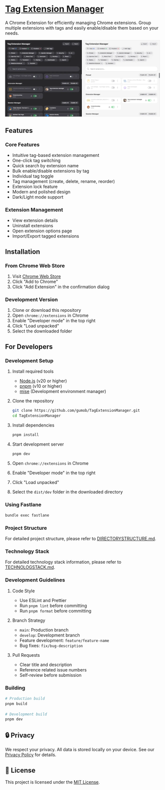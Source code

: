 # [Tag Extension Manager](https://github.com/gumob/TagExtensionManager)

A Chrome Extension for efficiently managing Chrome extensions. Group multiple extensions with tags and easily enable/disable them based on your needs.

<img src="screenshot.webp">

## Features

### Core Features

- Intuitive tag-based extension management
- One-click tag switching
- Quick search by extension name
- Bulk enable/disable extensions by tag
- Individual tag toggle
- Tag management (create, delete, rename, reorder)
- Extension lock feature
- Modern and polished design
- Dark/Light mode support

### Extension Management

- View extension details
- Uninstall extensions
- Open extension options page
- Import/Export tagged extensions

## Installation

### From Chrome Web Store

1. Visit [Chrome Web Store](https://chromewebstore.google.com/detail/tag-extension-manager/mcnibmkpimlpgnlgkkhpgabkhdgngmca)
2. Click "Add to Chrome"
3. Click "Add Extension" in the confirmation dialog

### Development Version

1. Clone or download this repository
2. Open `chrome://extensions` in Chrome
3. Enable "Developer mode" in the top right
4. Click "Load unpacked"
5. Select the downloaded folder

## For Developers

### Development Setup

1. Install required tools

   - [Node.js](https://nodejs.org/) (v20 or higher)
   - [pnpm](https://pnpm.io/) (v10 or higher)
   - [mise](https://mise.jdx.dev/) (Development environment manager)

2. Clone the repository

   ```bash
   git clone https://github.com/gumob/TagExtensionManager.git
   cd TagExtensionManager
   ```

3. Install dependencies

   ```bash
   pnpm install
   ```

4. Start development server

   ```bash
   pnpm dev
   ```

5. Open `chrome://extensions` in Chrome
6. Enable "Developer mode" in the top right
7. Click "Load unpacked"
8. Select the `dist/dev` folder in the downloaded directory

### Using Fastlane

```bash
bundle exec fastlane
```

### Project Structure

For detailed project structure, please refer to [DIRECTORYSTRUCTURE.md](./DIRECTORYSTRUCTURE.md).

### Technology Stack

For detailed technology stack information, please refer to [TECHNOLOGSTACK.md](./TECHNOLOGSTACK.md).

### Development Guidelines

1. Code Style

   - Use ESLint and Prettier
   - Run `pnpm lint` before committing
   - Run `pnpm format` before committing

2. Branch Strategy

   - `main`: Production branch
   - `develop`: Development branch
   - Feature development: `feature/feature-name`
   - Bug fixes: `fix/bug-description`

3. Pull Requests
   - Clear title and description
   - Reference related issue numbers
   - Self-review before submission

### Building

```bash
# Production build
pnpm build

# Development build
pnpm dev
```

## 🔒 Privacy

We respect your privacy. All data is stored locally on your device. See our [Privacy Policy](./PRIVACY.md) for details.

## 📝 License

This project is licensed under the [MIT License](./LICENSE).
